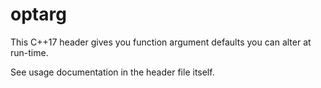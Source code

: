 # optarg
This C++17 header gives you function argument defaults you can alter at run-time.

See usage documentation in the header file itself.

